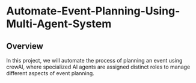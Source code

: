 # Automate-Event-Planning-Using-Multi-Agent-System

## Overview
In this project, we will automate the process of planning an event using crewAI, where specialized AI agents are assigned distinct roles to manage different aspects of event planning.

